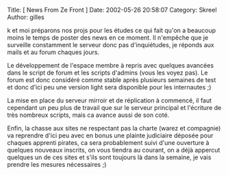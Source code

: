 Title: [ News From Ze Front ]
Date: 2002-05-26 20:58:07
Category: Skreel
Author: gilles

k et moi préparons nos projs pour les études ce qui fait qu'on a beaucoup moins le temps de poster des news en ce moment.
Il n'empêche que je surveille constamment le serveur donc pas d'inquiétudes, je réponds aux mails et au forum chaques jours.

Le développement de l'espace membre à repris avec quelques avancées dans le script de forum et les scripts d'admins (vous les voyez pas).
Le forum est donc considéré comme stable après plusieurs semaines de test et donc d'ici peu une version light sera disponible pour les internautes ;)

La mise en place du serveur mirroir et de réplication à commencé, il faut cependant un peu plus de travail que sur le serveur principal et l'écriture de très nombreux scripts, mais ca avance aussi de son coté.

Enfin, la chasse aux sites ne respectant pas la charte (warez et compagnie) va reprendre d'ici peu avec en bonus une plainte judiciaire déposée pour chaques apprenti pirates, ca sera probablement suivi d'une ouverture à quelques nouveaux inscrits, on vous tiendra au courant, on a déjà appercut quelques un de ces sites et s'ils sont toujours là dans la semaine, je vais prendre les mesures nécessaires  ;)